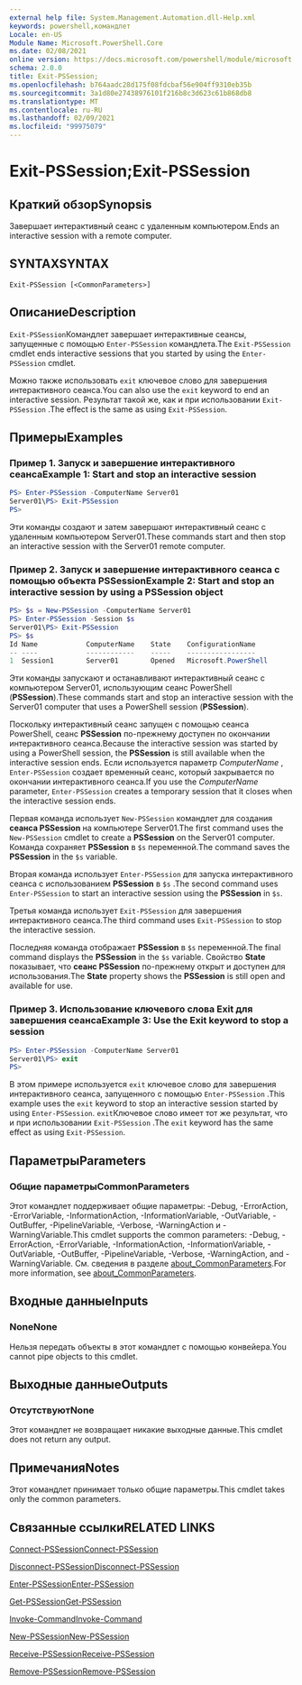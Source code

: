 ```yaml
---
external help file: System.Management.Automation.dll-Help.xml
keywords: powershell,командлет
Locale: en-US
Module Name: Microsoft.PowerShell.Core
ms.date: 02/08/2021
online version: https://docs.microsoft.com/powershell/module/microsoft.powershell.core/exit-pssession?view=powershell-7.1&WT.mc_id=ps-gethelp
schema: 2.0.0
title: Exit-PSSession;
ms.openlocfilehash: b764aadc28d175f08fdcbaf56e904ff9310eb35b
ms.sourcegitcommit: 3a1d80e27438976101f216b8c3d623c61b868db8
ms.translationtype: MT
ms.contentlocale: ru-RU
ms.lasthandoff: 02/09/2021
ms.locfileid: "99975079"
---
```

# <span data-ttu-id="42a7e-103">Exit-PSSession;</span><span class="sxs-lookup"><span data-stu-id="42a7e-103">Exit-PSSession</span></span>

## <span data-ttu-id="42a7e-104">Краткий обзор</span><span class="sxs-lookup"><span data-stu-id="42a7e-104">Synopsis</span></span>
<span data-ttu-id="42a7e-105">Завершает интерактивный сеанс с удаленным компьютером.</span><span class="sxs-lookup"><span data-stu-id="42a7e-105">Ends an interactive session with a remote computer.</span></span>

## <span data-ttu-id="42a7e-106">SYNTAX</span><span class="sxs-lookup"><span data-stu-id="42a7e-106">SYNTAX</span></span>

```
Exit-PSSession [<CommonParameters>]
```

## <span data-ttu-id="42a7e-107">Описание</span><span class="sxs-lookup"><span data-stu-id="42a7e-107">Description</span></span>

<span data-ttu-id="42a7e-108">`Exit-PSSession`Командлет завершает интерактивные сеансы, запущенные с помощью `Enter-PSSession` командлета.</span><span class="sxs-lookup"><span data-stu-id="42a7e-108">The `Exit-PSSession` cmdlet ends interactive sessions that you started by using the `Enter-PSSession` cmdlet.</span></span>

<span data-ttu-id="42a7e-109">Можно также использовать `exit` ключевое слово для завершения интерактивного сеанса.</span><span class="sxs-lookup"><span data-stu-id="42a7e-109">You can also use the `exit` keyword to end an interactive session.</span></span> <span data-ttu-id="42a7e-110">Результат такой же, как и при использовании `Exit-PSSession` .</span><span class="sxs-lookup"><span data-stu-id="42a7e-110">The effect is the same as using `Exit-PSSession`.</span></span>

## <span data-ttu-id="42a7e-111">Примеры</span><span class="sxs-lookup"><span data-stu-id="42a7e-111">Examples</span></span>

### <span data-ttu-id="42a7e-112">Пример 1. Запуск и завершение интерактивного сеанса</span><span class="sxs-lookup"><span data-stu-id="42a7e-112">Example 1: Start and stop an interactive session</span></span>

```powershell
PS> Enter-PSSession -ComputerName Server01
Server01\PS> Exit-PSSession
PS>
```

<span data-ttu-id="42a7e-113">Эти команды создают и затем завершают интерактивный сеанс с удаленным компьютером Server01.</span><span class="sxs-lookup"><span data-stu-id="42a7e-113">These commands start and then stop an interactive session with the Server01 remote computer.</span></span>

### <span data-ttu-id="42a7e-114">Пример 2. Запуск и завершение интерактивного сеанса с помощью объекта PSSession</span><span class="sxs-lookup"><span data-stu-id="42a7e-114">Example 2: Start and stop an interactive session by using a PSSession object</span></span>

```powershell
PS> $s = New-PSSession -ComputerName Server01
PS> Enter-PSSession -Session $s
Server01\PS> Exit-PSSession
PS> $s
Id Name            ComputerName    State    ConfigurationName
-- ----            ------------    -----    -----------------
1  Session1        Server01        Opened   Microsoft.PowerShell
```

<span data-ttu-id="42a7e-115">Эти команды запускают и останавливают интерактивный сеанс с компьютером Server01, использующим сеанс PowerShell (**PSSession**).</span><span class="sxs-lookup"><span data-stu-id="42a7e-115">These commands start and stop an interactive session with the Server01 computer that uses a PowerShell session (**PSSession**).</span></span>

<span data-ttu-id="42a7e-116">Поскольку интерактивный сеанс запущен с помощью сеанса PowerShell, сеанс **PSSession** по-прежнему доступен по окончании интерактивного сеанса.</span><span class="sxs-lookup"><span data-stu-id="42a7e-116">Because the interactive session was started by using a PowerShell session, the **PSSession** is still available when the interactive session ends.</span></span> <span data-ttu-id="42a7e-117">Если используется параметр _ComputerName_ , `Enter-PSSession` создает временный сеанс, который закрывается по окончании интерактивного сеанса.</span><span class="sxs-lookup"><span data-stu-id="42a7e-117">If you use the _ComputerName_ parameter, `Enter-PSSession` creates a temporary session that it closes when the interactive session ends.</span></span>

<span data-ttu-id="42a7e-118">Первая команда использует `New-PSSession` командлет для создания **сеанса PSSession** на компьютере Server01.</span><span class="sxs-lookup"><span data-stu-id="42a7e-118">The first command uses the `New-PSSession` cmdlet to create a **PSSession** on the Server01 computer.</span></span> <span data-ttu-id="42a7e-119">Команда сохраняет **PSSession** в `$s` переменной.</span><span class="sxs-lookup"><span data-stu-id="42a7e-119">The command saves the **PSSession** in the `$s` variable.</span></span>

<span data-ttu-id="42a7e-120">Вторая команда использует `Enter-PSSession` для запуска интерактивного сеанса с использованием **PSSession** в `$s` .</span><span class="sxs-lookup"><span data-stu-id="42a7e-120">The second command uses `Enter-PSSession` to start an interactive session using the **PSSession** in `$s`.</span></span>

<span data-ttu-id="42a7e-121">Третья команда использует `Exit-PSSession` для завершения интерактивного сеанса.</span><span class="sxs-lookup"><span data-stu-id="42a7e-121">The third command uses `Exit-PSSession` to stop the interactive session.</span></span>

<span data-ttu-id="42a7e-122">Последняя команда отображает **PSSession** в `$s` переменной.</span><span class="sxs-lookup"><span data-stu-id="42a7e-122">The final command displays the **PSSession** in the `$s` variable.</span></span> <span data-ttu-id="42a7e-123">Свойство **State** показывает, что **сеанс PSSession** по-прежнему открыт и доступен для использования.</span><span class="sxs-lookup"><span data-stu-id="42a7e-123">The **State** property shows the **PSSession** is still open and available for use.</span></span>

### <span data-ttu-id="42a7e-124">Пример 3. Использование ключевого слова Exit для завершения сеанса</span><span class="sxs-lookup"><span data-stu-id="42a7e-124">Example 3: Use the Exit keyword to stop a session</span></span>

```powershell
PS> Enter-PSSession -ComputerName Server01
Server01\PS> exit
PS>
```

<span data-ttu-id="42a7e-125">В этом примере используется `exit` ключевое слово для завершения интерактивного сеанса, запущенного с помощью `Enter-PSSession` .</span><span class="sxs-lookup"><span data-stu-id="42a7e-125">This example uses the `exit` keyword to stop an interactive session started by using `Enter-PSSession`.</span></span> <span data-ttu-id="42a7e-126">`exit`Ключевое слово имеет тот же результат, что и при использовании `Exit-PSSession` .</span><span class="sxs-lookup"><span data-stu-id="42a7e-126">The `exit` keyword has the same effect as using `Exit-PSSession`.</span></span>

## <span data-ttu-id="42a7e-127">Параметры</span><span class="sxs-lookup"><span data-stu-id="42a7e-127">Parameters</span></span>

### <span data-ttu-id="42a7e-128">Общие параметры</span><span class="sxs-lookup"><span data-stu-id="42a7e-128">CommonParameters</span></span>

<span data-ttu-id="42a7e-129">Этот командлет поддерживает общие параметры: -Debug, -ErrorAction, -ErrorVariable, -InformationAction, -InformationVariable, -OutVariable, -OutBuffer, -PipelineVariable, -Verbose, -WarningAction и -WarningVariable.</span><span class="sxs-lookup"><span data-stu-id="42a7e-129">This cmdlet supports the common parameters: -Debug, -ErrorAction, -ErrorVariable, -InformationAction, -InformationVariable, -OutVariable, -OutBuffer, -PipelineVariable, -Verbose, -WarningAction, and -WarningVariable.</span></span> <span data-ttu-id="42a7e-130">См. сведения в разделе [about_CommonParameters](https://go.microsoft.com/fwlink/?LinkID=113216).</span><span class="sxs-lookup"><span data-stu-id="42a7e-130">For more information, see [about_CommonParameters](https://go.microsoft.com/fwlink/?LinkID=113216).</span></span>

## <span data-ttu-id="42a7e-131">Входные данные</span><span class="sxs-lookup"><span data-stu-id="42a7e-131">Inputs</span></span>

### <span data-ttu-id="42a7e-132">None</span><span class="sxs-lookup"><span data-stu-id="42a7e-132">None</span></span>

<span data-ttu-id="42a7e-133">Нельзя передать объекты в этот командлет с помощью конвейера.</span><span class="sxs-lookup"><span data-stu-id="42a7e-133">You cannot pipe objects to this cmdlet.</span></span>

## <span data-ttu-id="42a7e-134">Выходные данные</span><span class="sxs-lookup"><span data-stu-id="42a7e-134">Outputs</span></span>

### <span data-ttu-id="42a7e-135">Отсутствуют</span><span class="sxs-lookup"><span data-stu-id="42a7e-135">None</span></span>

<span data-ttu-id="42a7e-136">Этот командлет не возвращает никакие выходные данные.</span><span class="sxs-lookup"><span data-stu-id="42a7e-136">This cmdlet does not return any output.</span></span>

## <span data-ttu-id="42a7e-137">Примечания</span><span class="sxs-lookup"><span data-stu-id="42a7e-137">Notes</span></span>

<span data-ttu-id="42a7e-138">Этот командлет принимает только общие параметры.</span><span class="sxs-lookup"><span data-stu-id="42a7e-138">This cmdlet takes only the common parameters.</span></span>

## <span data-ttu-id="42a7e-139">Связанные ссылки</span><span class="sxs-lookup"><span data-stu-id="42a7e-139">RELATED LINKS</span></span>

[<span data-ttu-id="42a7e-140">Connect-PSSession</span><span class="sxs-lookup"><span data-stu-id="42a7e-140">Connect-PSSession</span></span>](Connect-PSSession.md)

[<span data-ttu-id="42a7e-141">Disconnect-PSSession</span><span class="sxs-lookup"><span data-stu-id="42a7e-141">Disconnect-PSSession</span></span>](Disconnect-PSSession.md)

[<span data-ttu-id="42a7e-142">Enter-PSSession</span><span class="sxs-lookup"><span data-stu-id="42a7e-142">Enter-PSSession</span></span>](Enter-PSSession.md)

[<span data-ttu-id="42a7e-143">Get-PSSession</span><span class="sxs-lookup"><span data-stu-id="42a7e-143">Get-PSSession</span></span>](Get-PSSession.md)

[<span data-ttu-id="42a7e-144">Invoke-Command</span><span class="sxs-lookup"><span data-stu-id="42a7e-144">Invoke-Command</span></span>](Invoke-Command.md)

[<span data-ttu-id="42a7e-145">New-PSSession</span><span class="sxs-lookup"><span data-stu-id="42a7e-145">New-PSSession</span></span>](New-PSSession.md)

[<span data-ttu-id="42a7e-146">Receive-PSSession</span><span class="sxs-lookup"><span data-stu-id="42a7e-146">Receive-PSSession</span></span>](Receive-PSSession.md)

[<span data-ttu-id="42a7e-147">Remove-PSSession</span><span class="sxs-lookup"><span data-stu-id="42a7e-147">Remove-PSSession</span></span>](Remove-PSSession.md)
